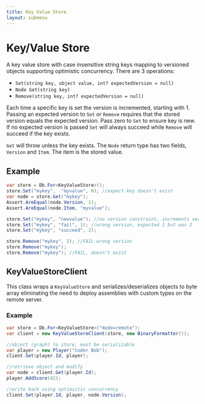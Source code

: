 ```yaml
---
title: Key Value Store
layout: submenu
---
```

# Key/Value Store

A key value store with case insensitive string keys mapping to versioned objects supporting optimistic concurrency. There are 3 operations:

* `Set(string key, object value, int? expectedVersion = null)`
* `Node Get(string key)`
* `Remove(string key, int? expectedVersion = null)`

Each time a specific key is set the version is incremented, starting with 1. Passing an expected version to `Set` or `Remove` requires that the stored version equals the expected version. Pass zero to `Set` to ensure key is new. If no expected version is passed `Set` will always succeed while `Remove` will succeed if the key exists.

`Get` will throw unless the key exists. The `Node` return type has two fields, `Version` and `Item`. The item is the stored value.

## Example

```csharp
var store = Db.For<KeyValueStore>();
store.Set("mykey",  "myvalue", 0); //expect key doesn't exist
var node = store.Get("mykey");
Assert.AreEqual(node.Version, 1);
Assert.AreEqual(node.Item, "myvalue");

store.Set("mykey", "newvalue"); //no version constraint, increments version from 1 to 2
store.Set("mykey", "fail", 1); //wrong version, expected 1 but was 2
store.Set("mykey", "succeed", 2);

store.Remove("mykey", 2); //FAIL wrong version
store.Remove("mykey");
store.Remove("mykey"); //FAIL, doesn't exist
```

## KeyValueStoreClient
This class wraps a `KeyValueStore` and serializes/deserializes objects to byte array eliminating the need to deploy assemblies with custom types on the remote server.

### Example
```csharp
var store = Db.For<KeyValueStore>("mode=remote");
var client = new KeyValueStoreClient(store, new BinaryFormatter());

//object (graph) to store, must be serializable
var player = new Player("Coder Bob");
client.Set(player.Id, player);

//retrieve object and modify
var node = client.Get(player.Id);
player.AddScore(42);

//write back using optimistic concurrency
client.Set(player.Id, player, node.Version);
```
